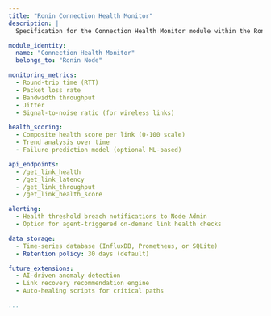 ```yaml
---
title: "Ronin Connection Health Monitor"
description: |
  Specification for the Connection Health Monitor module within the Ronin Node Class for kOS. This module continuously evaluates the stability, latency, and throughput of all active network links.

module_identity:
  name: "Connection Health Monitor"
  belongs_to: "Ronin Node"

monitoring_metrics:
  - Round-trip time (RTT)
  - Packet loss rate
  - Bandwidth throughput
  - Jitter
  - Signal-to-noise ratio (for wireless links)

health_scoring:
  - Composite health score per link (0-100 scale)
  - Trend analysis over time
  - Failure prediction model (optional ML-based)

api_endpoints:
  - /get_link_health
  - /get_link_latency
  - /get_link_throughput
  - /get_link_health_score

alerting:
  - Health threshold breach notifications to Node Admin
  - Option for agent-triggered on-demand link health checks

data_storage:
  - Time-series database (InfluxDB, Prometheus, or SQLite)
  - Retention policy: 30 days (default)

future_extensions:
  - AI-driven anomaly detection
  - Link recovery recommendation engine
  - Auto-healing scripts for critical paths

...
```


